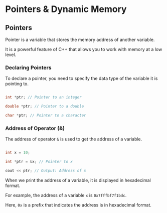 # Pointers & Dynamic Memory

## Pointers

Pointer is a variable that stores the memory address of another variable.

It is a powerful feature of C++ that allows you to work with memory at a low level.

### Declaring Pointers

To declare a pointer, you need to specify the data type of the variable it is pointing to.

```cpp

int *ptr; // Pointer to an integer

double *ptr; // Pointer to a double

char *ptr; // Pointer to a character

```

### Address of Operator (&)

The address of operator `&` is used to get the address of a variable.

```cpp

int x = 10;

int *ptr = &x; // Pointer to x

cout << ptr; // Output: Address of x

```

When we print the address of a variable, it is displayed in hexadecimal format.

For example, the address of a variable `x` is `0x7fffbf7f1bdc`.

Here, `0x` is a prefix that indicates the address is in hexadecimal format.
